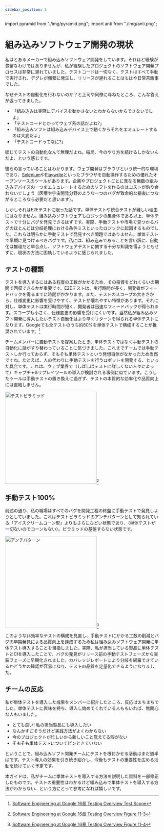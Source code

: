 ```yaml
---
sidebar_position: 1
---
```


import pyramid from "./img/pyramid.png";
import anti from "./img/anti.png";

# 組み込みソフトウェア開発の現状

私はとあるメーカーで組み込みソフトウェア開発をしています。それほど経験が豊富なわけではありませんが、私が経験したプロジェクトのソフトウェア開発プロセスは非常に遅れていました。テストコードは一切なく、テストはすべて手動で実行され、デグレが頻繁に発生し、リリースが遅れることはもはや日常茶飯事でした。

なぜテストの自動化を行わないのか？と上司や同僚に尋ねたところ、こんな答えが返ってきました。

- 「組み込みは実際にデバイスを動かさないとわからないからできないでしょ」
- 「テストコードとかってウェブ系の話だよね?」
- 「組み込みソフトは組み込みデバイス上で動くからそれをエミュレートするのは大変だよ」
- 「テストコードってなに?」

総じてテストの自動化なんて無理だよね。結局、今のやり方を続けるしかないんだよ、という感じです。

彼らの言っていることはわかります。ウェブ開発はブラウザという統一的な環境であり、[Selenium](https://www.selenium.dev/)や[Playwrite](https://playwright.dev/)といったブラウザを自動操作するための優れたオープンソースのツールがあります。企業やプロジェクトごとに異なる無数の組み込みデバイスの一つをエミュレートするためのソフトを作るのはコストが釣り合わないでしょう（医療や宇宙開発分野のような一つのバグが致命的な損害につながるところなら必要だと思います）。

しかしそれはE2Eテストに限った話です。単体テストや統合テストが難しい理由にはなりません。組み込みソフトウェアもロジックの集合体である以上、単体テストで十分にバグを発見できるはずです。実際、手動テストや市場で見つかるバグのほとんどは分岐処理における条件ミスといったロジックに起因するものでした。これらは明らかに手動テストで発見すべき問題ではありません。単体テストで早期に見つけるべきバグです。私には、組み込みであることを言い訳に、自動化は無理だと早合点し、ソフトウェアテストに関する十分な知識を得ようともせずに、現状の方法に固執しているように感じられました。

## テストの種類

テストを導入するにはある程度の工数がかかるため、その投資をどれくらいの期間で回収できるかが重要です。E2Eテストは、実行時間が長く、開発者がフィードバックを得るまでに時間がかかります。また、テストのスコープの大きさから、仕様変更に影響を受けやすく、テストが壊れやすい特徴があります。それに対し、単体テストは実行時間が短く、開発者は迅速なフィードバックが得られます。スコープも小さく、仕様変更の影響を受けにくいです。当然私が組み込みソフト開発に導入したいテスト自動化はより早くリターンを得られる単体テストになります。Googleでも全テストのうち約80%を単体テストで構成することが推奨されています。[^1]

チームメンバーに自動テストを提案したとき、単体テストではなく手動テストの自動化に話がすり替わっていることに気づきました。これまでチームでは手動テストしか行っておらず、そもそも単体テストという発想自体がなかったため当然ですね。たとえば、人の代わりに手動テストを行うロボットを開発する、といった具合です。これは、ウェブ業界で（しばしばテストに詳しくない人々によって）キャプチャ&リプレイツールの導入が検討される事例に似ています。こうしたツールは手動テストの置き換えに過ぎず、テストの本質的な効率化や品質向上には直結しません。

<img src={pyramid} alt="テストピラミッド" width="300" />[^2]

## 手動テスト100%

前述の通り、私の職場はすべてのバグを開発工程の終盤に手動テストで発見しようとしていました。これはテストピラミッドのアンチパターンとして知られている「アイスクリームコーン型」よりもさらにひどい状態であり、（単体テストが一切ないのでコーンもない）。ピラミッドの基盤すらない状態です。

<img src={anti} alt="アンチパターン" width="300" />[^3]

このような非効率なテストの構成を見直し、手動テストにかかる工数の削減とバグの早期発見による品質向上を達成するため私は組み込みソフトウェア開発に単体テスト導入することを目指しました。実際、私が担当している製品に単体テストとCIを導入したことで、バグの発見がリリース前の手動テストフェーズから実装フェーズに早期化されました。カバレッジレポートにより分岐を網羅できているかどうかの確認が容易になり、テストの品質を定量化できるようになりました。

## チームの反応

私が単体テストを導入した成果をメンバーに紹介したところ、反応はまちまちでした。単体テストに興味を持ち、導入し始めてくれている人ももいれば、無関心な人もいました。

- とても良い! 私の担当製品にも導入したい
- なんかすごそうだけど実践方法がよくわからない
- 今のプロジェクトが忙しいから新しいこと覚えてる暇がない
- そもそも単体テストについてピンときていない

ということで、組み込みソフト開発チームにテストを根付かせる活動はまだ道半ばです。テスト導入の効果を引き続き紹介し、今後もテストの重要性を広める活動を続けていく予定です。

本ガイドは、私がチームに単体テストを導入する方法を説明した資料を一部修正したものです。テストの重要性はわかるけど組み込みで単体テストを導入する方法がわからない、という方にとって参考になれば嬉しいです。

[^1]: [Software Engineering at Google 16章 Testing Overview Test Scope](https://abseil.io/resources/swe-book/html/ch11.html)
[^2]: [Software Engineering at Google 16章 Testing Overview Figure 11-3](https://abseil.io/resources/swe-book/html/ch11.html)
[^3]: [Software Engineering at Google 16章 Testing Overview Figure 11-4](https://abseil.io/resources/swe-book/html/ch11.html)
